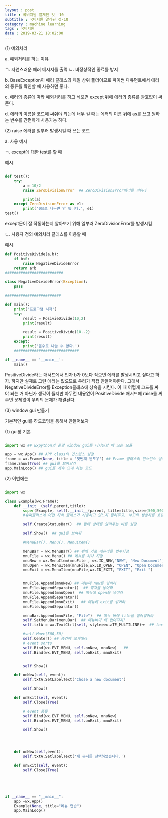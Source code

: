```yaml
---
layout : post
title : 국비지원 알게된 것 -10
subtitle : 국비지원 알게된 것-10
category : machine learning
tags : 국비지원
date : 2019-03-21 18:02:00
---
```


(1) 예외처리

a. 예외처리를 하는 이유

ㄱ. 자연스러운 에러 메시지를 출력
ㄴ. 비정상적인 종료를 방지

b. BaseException이 에러 클래스의 제일 상위 폴더이므로 파이썬 다큐먼트에서 에러의 종류를 확인할 때 사용하면 좋다.

c. 에러의 종류에 따라 예외처리를 하고 싶으면 except 뒤에 에러의 종류를 괄호없이 써준다.

d. 에러의 이름을 코드에 써줘야 되는데 너무 길 때는 에러의 이름 뒤에 as를 쓰고 원하는 변수를 간편하게 사용가능 하다.

(2) raise 에러를 일부러 발생시킬 때 쓰는 코드

a. 사용 예시

ㄱ. except에 대한 test를 할 때

예시

```python

def test():
    try:
        a = 10/2
        raise ZeroDivisionError  ## ZeroDivisionError에러를 띄워라

        print(a)
    except ZeroDivisionError as e1:
        print('0으로 나누면 안 됩니다.', e1)
test()
```
except문이 잘 작동하는지 알아보기 위해 일부러 ZeroDivisionError를 발생시킴


ㄴ. 사용자 정의 예외처리 클래스를 이용할 때

예시
```python
def PositiveDivide(a,b):
    if b<0:
        raise NegativeDivideError
    return a*b
##########################

class NegativeDivideError(Exception):
    pass

#########################

def main():
    print('프로그램 시작')
    try:
        result = PosivieDivide(10,2)
        print(result)

        result = PositiveDivide(10.-2)
        print(result)
    except:
        print('음수로 나눌 수 없다.')
    #############################

if __name__ == '__main__':
    main()
```

PositiveDivide라는 매서드에서 인자 b가 0보다 작으면 에러를 발생시키고 싶다고 하자.
하지만 실제로 그런 에러는 없으므로 우리가 직접 만들어야한다.
그래서 NegativeDivideError를 Exception클래스에 상속을 시킨다. 이 때 어렵게 코드를 짜야 되는 거 아닌가 생각이 들지만 아무런 내용없이 PositiveDivide 매서드에 raise를 써주면 문제없이 우리의 문제가 해결된다.

(3) window gui 만들기

기본적인 gui를 하드코딩을 통해서 만들어보자

(1) gui창 기본

``` python

import wx ## wxpython의 준말 window gui를 디자인할 때 쓰는 모듈

app = wx.App() ## APP class의 인스턴스 설정
frame = wx.Frame(None, title = '첫번째 윈도우') ## Frame 클래스의 인스턴스 설정
frame.Show(True) ## gui를 보여달라
app.MainLoop() ## gui를 계속 뜨게 하는 코드

```

(2) 이번에는
```python

import wx

class Example(wx.Frame):
    def __init__(self,parent,title):
        super(Example, self).__init__(parent, title=title,size=(500,500))
        #슈퍼클러스에 어떤 자식 클래스가 사용하고 있느지 알려주고, 부모의 생성자를 호출함.

        self.CreateStatusBar()  ## 밑에 상태를 알려주는 바를 설정

        self.Show()  ## gui를 보여줘

        #MenuBar(), Menu(), Menuitem()

        menuBar = wx.MenuBar() ## 위에 가로 메뉴바를 변수지정
        mnuFile = wx.Menu() ## 메뉴를 하나 지정
        mnuNew = wx.MenuItem(mnuFile , wx.ID_NEW,"NEW", "New Document")     #parentMenu => 메뉴에서 사용될 메뉴 변수
        mnuOpen = wx.MenuItem(mnuFile,wx.ID_OPEN, "OPEN", "Open Document")
        mnuExit = wx.MenuItem(mnuFile,wx.ID_EXIT, "EXIT", "Exit ")


        mnuFile.Append(mnuNew) ## 메뉴에 new를 넣어라
        mnuFile.AppendSeparator()  ## 격자를 넣어라
        mnuFile.Append(mnuOpen)  ## 메뉴에 open을 넣어라
        mnuFile.AppendSeparator()
        mnuFile.Append(mnuExit)   ## 메뉴에 exit를 넣어라
        mnuFile.AppendSeparator()

        menuBar.Append(mnuFile, "File")  ## 메뉴 바에 file을 집어넣어라
        self.SetMenuBar(menuBar)  ## 메뉴바가 왜 없어지지?
        self.txtA = wx.TextCtrl(self, style=wx.aTE_MULTILINE)ㅜ  ## text 스타일 선택

        #self.Move(500,50)
        self.Center() ## 중간에 오게해라
        # event sorts
        self.Bind(wx.EVT_MENU, self.onNew, mnuNew)   ##
        self.Bind(wx.EVT_MENU, self.onExit, mnuExit)


        self.Show()

    def onNew(self, event):
        self.txtA.SetLabelText("Chose a new document")

        self.Show()

    def onExit(self, event):
        self.Close(True)

        # event 종류
        self.Bind(wx.EVT_MENU, self.onNew, mnuNew)
        self.Bind(wx.EVT_MENU, self.onExit, mnuExit)

        self.Show()




    def onNew(self,event):
        self.txtA.SetlabelText('새 문서를 선택하였습니다.')

    def onExit(self, event):
        self.Close(True)





if __name__ == "__main__":
    app =wx.App()
    Example(None, title="메뉴 연습")
    app.MainLoop()

 ```
